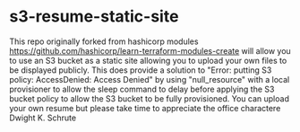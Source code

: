 # s3-resume-static-site
This repo originally forked from hashicorp modules 
https://github.com/hashicorp/learn-terraform-modules-create
will allow you to use an S3 bucket as a static site allowing you to upload your own files
to be displayed publicly. This does provide a solution to "Error: putting S3 policy: AccessDenied: Access Denied" by using "null_resource" with a local provisioner to allow the sleep command to delay before applying the S3 bucket policy to allow the S3 bucket to be fully provisioned.
You can upload your own resume but please take time to appreciate 
the office charactere Dwight K. Schrute
